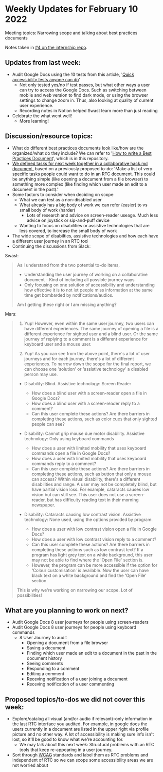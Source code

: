 # Weekly Updates for February 10 2022
Meeting topics: Narrowing scope and talking about best practices documents

Notes taken in [#4 on the internship repo](https://github.com/isabela-pf/internship/issues/4).

## Updates from last week:
- Audit Google Docs using the 10 tests from this article, '[Quick accessibility tests anyone can do](https://tetralogical.com/blog/2022/01/18/quick-accessibility-tests-anyone-can-do/)'
  - Not only tested yes/no if test passes, but what other ways a user can try to access the Google Docs. Such as switching between mobile and web version to find dark mode, or using the browser settings to change zoom in. Thus, also looking at quality of current user experience.
  - Recording notes in Notion helped Swast learn more than just reading
- Celebrate the what went well! 
  - More learning!

## Discussion/resource topics:
- What do different best practices documents look like/how are the organized/what do they include? We can refer to '[How to write a Best Practices Document](https://github.com/isabela-pf/internship/blob/main/discussion-resources/best-practices-documents.md)', which is in this repository.
- [We defined tasks for next week together in a collaborative hack.md document](https://hackmd.io/j2EGBWoHSbqJd5gzETnhug), based on a previously proposed to-do: 'Make a list of very specific tasks people could want to do in an RTC document. This could be anything simple (like opening a document from a file browser) to something more complex (like finding which user made an edit to a document in the past).'
- Some factors to consider when deciding on scope
  - What we can test as a non-disabled user
  - What already has a big body of work we can refer (easier) to vs small body of work (harder)
    - Lots of research and advice on screen-reader useage. Much less advice on joystick or sip-and-puff device
  - Wanting to focus on disabilities or assistive technologies that are less covered, to increase the small body of work
- The wide scope of disabilties, assistive technologies and how each have a different user journey in an RTC tool
- Continuing the discussions from Slack:

Swast:
> As I understand from the two potential to-do items,
> - Understanding the user journey of working on a collaborative document - Kind of including all possible journey ways
> - Only focusing on one solution of accessibility and understanding how effective it is to not let people miss information at the same time get bombarded by notifications/audios.
>  
> Am I getting these right or I am missing anything? 


Mars:
> 1. Yup! However, even within the same user journey, two users can have different experiences. The same journey of opening a file is a different experience for sighted user and a blind user. Or the same journey of replying to a comment is a different experience for keyboard user and a mouse user.
> 
> 2. Yup! As you can see from the above point, there's a lot of user journeys and for each journey, there's a lot of different experiences. To narrow down the scope for the final report, we can choose one 'solution' or 'assistive technology' a disabled person may use.
> - Disability: Blind. Assistive technology: Screen Reader
>   - How does a blind user with a screen-reader open a file in Google Docs?
>   - How does a blind user with a screen-reader reply to a comment?
>   - Can this user complete these actions? Are there barriers in completing these actions, such as color cues that only sighted people can see?
>   
> - Disability: Cannot grip mouse due motor disability. Assistive technology: Only using keyboard commands
>   - How does a user with limited mobility that uses keyboard commands open a file in Google Docs?
>   - How does a user with limited mobility that uses keyboard commands reply to a comment?
>   - Can this user complete these actions? Are there barriers in completing these actions, such as button that only a mouse can access?
>   Within visual disability, there's a different disabilities and range. A user may not be completely blind, but have partial vision loss. For example, cataracts causes low vision but can still see. This user does not use a screen-reader, but has difficulty reading text in their morning newspaper.
> - Disability: Cataracts causing low contrast vision. Assistive technology: None used, using the options provided by program.
>   - How does a user with low contrast vision open a file in Google Docs?
>   - How does a user with low contrast vision reply to a comment?
>   - Can this user complete these actions? Are there barriers in completing these actions such as low contrast text? If a program has light grey text on a white background, this user may not be able to find where the 'Open File' section is.
>   - However, the program can be more accessible if the option for 'Colour customisation' is available. Now the user can have black text on a white background and find the 'Open File' section.
>   
> This is why we're working on narrowing our scope. Lot of possibilities!

## What are you planning to work on next?
- Audit Google Docs 8 user journeys for people using screen-readers
- Audit Google Docs 8 user journeys for people using keyboard commands
  - 8 User Journey to audit
    - Opening a document from a file browser
    - Saving a document
    - Finding which user made an edit to a document in the past in the document history
    - Seeing comments
    - Responding to a comment
    - Editing a comment
    - Receving notification of a user joining a document
    - Receving notification of a user commenting
   
## Proposed topics/to-dos we did not cover this week:
- Explore/catalog all visual (and/or audio if relevant)-only information in the last RTC interface you audited. For example, in google docs the users currently in a document are listed in the upper right via profile picture and no other way. A lot of accessibility is making sure info isn't lost, so it'll be good to know what we're accounting for.
   -  We may talk about this next week: Structural problems with an RTC tools that keep re-appearing in a user journey.
 - Sort through [WCAG](https://www.w3.org/WAI/standards-guidelines/wcag/) standards and label them as RTC problems and Independent of RTC so we can scope some accessibility areas we are not worried about
